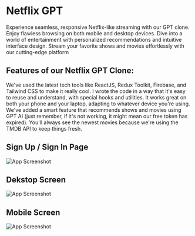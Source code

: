 # Netflix GPT

Experience seamless, responsive Netflix-like streaming with our GPT clone. Enjoy flawless browsing on both mobile and desktop devices. Dive into a world of entertainment with personalized recommendations and intuitive interface design. Stream your favorite shows and movies effortlessly with our cutting-edge platform

## Features of our Netflix GPT Clone:

We've used the latest tech tools like ReactJS, Redux Toolkit, Firebase, and Tailwind CSS to make it really cool.
I wrote the code in a way that it's easy to reuse and understand, with special hooks and utilities.
It works great on both your phone and your laptop, adapting to whatever device you're using.
We've added a smart feature that recommends shows and movies using GPT AI (just remember, if it's not working, it might mean our free token has expired).
You'll always see the newest movies because we're using the TMDB API to keep things fresh.

## Sign Up / Sign In Page

![App Screenshot](https://i.ibb.co/PgR5D5N/Screenshot-1219.png)

## Dekstop Screen

![App Screenshot](https://i.ibb.co/3vRw5hb/home.jpg)

## Mobile Screen

![App Screenshot](https://i.ibb.co/1X3xHZH/mobile.png)
